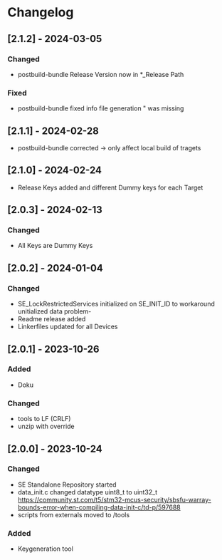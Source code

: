 # Changelog  

## [2.1.2] - 2024-03-05
### Changed
- postbuild-bundle Release Version now in *_Release Path

### Fixed
- postbuild-bundle fixed info file generation " was missing

## [2.1.1] - 2024-02-28
- postbuild-bundle corrected -> only affect local build of tragets

## [2.1.0] - 2024-02-24
- Release Keys added and different Dummy keys for each Target

## [2.0.3] - 2024-02-13
### Changed
- All Keys are Dummy Keys

## [2.0.2] - 2024-01-04
### Changed
- SE_LockRestrictedServices initialized on SE_INIT_ID to workaround unitialized data problem- 
- Readme release added
- Linkerfiles updated for all Devices

## [2.0.1] - 2023-10-26
### Added
- Doku
### Changed
- tools to LF (CRLF)
- unzip with override

## [2.0.0] - 2023-10-24
### Changed 
- SE Standalone Repository started
- data_init.c changed datatype uint8_t to uint32_t https://community.st.com/t5/stm32-mcus-security/sbsfu-warray-bounds-error-when-compiling-data-init-c/td-p/597688
- scripts from externals moved to /tools 
### Added
- Keygeneration tool



